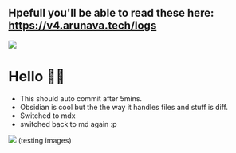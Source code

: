 ## Hpefull you'll be able to read these here: https://v4.arunava.tech/logs

![](https://i.imgur.com/ecKUmq3.png)



# Hello 👋🏻

- This should auto commit after 5mins.
- Obsidian is cool but the the way it handles files and stuff is diff.
- Switched to mdx 
- switched back to md again :p

![](https://i.imgur.com/RoJP4AX.png)
(testing images)